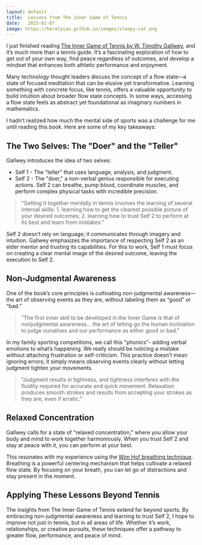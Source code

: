 ```yaml
---
layout: default
title:  Lessons from The Inner Game of Tennis
date:   2025-01-07
image: https://heratyian.github.io/images/sleepy-cat.png
---
```


I just finished reading [The Inner Game of Tennis by W. Timothy Gallwey](https://www.amazon.com/Inner-Game-Tennis-Classic-Performance/dp/0679778314), and it’s much more than a tennis guide. It’s a fascinating exploration of how to get out of your own way, find peace regardless of outcomes, and develop a mindset that enhances both athletic performance and enjoyment.

Many technology thought leaders discuss the concept of a flow state—a state of focused meditation that can be elusive yet transformative. Learning something with concrete focus, like tennis, offers a valuable opportunity to build intuition about broader flow state concepts. In some ways, accessing a flow state feels as abstract yet foundational as imaginary numbers in mathematics.

I hadn’t realized how much the mental side of sports was a challenge for me until reading this book. Here are some of my key takeaways:

## The Two Selves: The "Doer" and the "Teller"

Gallwey introduces the idea of two selves:

- Self 1 - The "teller" that uses language, analysis, and judgment.
- Self 2 - The "doer," a non-verbal genius responsible for executing actions. Self 2 can breathe, pump blood, coordinate muscles, and perform complex physical tasks with incredible precision.

> "Getting it together mentally in tennis involves the learning of several internal skills: 1. learning how to get the clearest possible picture of your desired outcomes; 2. learning how to trust Self 2 to perform at its best and learn from mistakes."

Self 2 doesn’t rely on language; it communicates through imagery and intuition. Gallwey emphasizes the importance of respecting Self 2 as an elder mentor and trusting its capabilities. For this to work, Self 1 must focus on creating a clear mental image of the desired outcome, leaving the execution to Self 2.

## Non-Judgmental Awareness
One of the book’s core principles is cultivating non-judgmental awareness—the art of observing events as they are, without labeling them as “good” or “bad.”

> "The first inner skill to be developed in the Inner Game is that of nonjudgmental awareness... the art of letting go the human inclination to judge ourselves and our performance as either good or bad."

In my family sporting competitions, we call this "phonics"- adding verbal emotions to what’s happening. We really should be noticing a mistake without attaching frustration or self-criticism. This practice doesn’t mean ignoring errors; it simply means observing events clearly without letting judgment tighten your movements.

> "Judgment results in tightness, and tightness interferes with the fluidity required for accurate and quick movement. Relaxation produces smooth strokes and results from accepting your strokes as they are, even if erratic."

## Relaxed Concentration
Gallwey calls for a state of “relaxed concentration,” where you allow your body and mind to work together harmoniously. When you trust Self 2 and stay at peace with it, you can perform at your best.

This resonates with my experience using the [Wim Hof breathing technique](https://www.wimhofmethod.com/breathing-exercises). Breathing is a powerful centering mechanism that helps cultivate a relaxed flow state. By focusing on your breath, you can let go of distractions and stay present in the moment.

## Applying These Lessons Beyond Tennis
The insights from The Inner Game of Tennis extend far beyond sports. By embracing non-judgmental awareness and learning to trust Self 2, I hope to improve not just in tennis, but in all areas of life. Whether it’s work, relationships, or creative pursuits, these techniques offer a pathway to greater flow, performance, and peace of mind.
